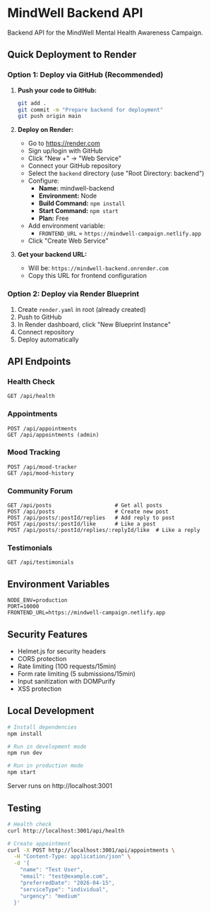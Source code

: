 # MindWell Backend API

Backend API for the MindWell Mental Health Awareness Campaign.

## Quick Deployment to Render

### Option 1: Deploy via GitHub (Recommended)

1. **Push your code to GitHub:**
   ```bash
   git add .
   git commit -m "Prepare backend for deployment"
   git push origin main
   ```

2. **Deploy on Render:**
   - Go to https://render.com
   - Sign up/login with GitHub
   - Click "New +" → "Web Service"
   - Connect your GitHub repository
   - Select the `backend` directory (use "Root Directory: backend")
   - Configure:
     - **Name:** mindwell-backend
     - **Environment:** Node
     - **Build Command:** `npm install`
     - **Start Command:** `npm start`
     - **Plan:** Free
   - Add environment variable:
     - `FRONTEND_URL` = `https://mindwell-campaign.netlify.app`
   - Click "Create Web Service"

3. **Get your backend URL:**
   - Will be: `https://mindwell-backend.onrender.com`
   - Copy this URL for frontend configuration

### Option 2: Deploy via Render Blueprint

1. Create `render.yaml` in root (already created)
2. Push to GitHub
3. In Render dashboard, click "New Blueprint Instance"
4. Connect repository
5. Deploy automatically

## API Endpoints

### Health Check
```
GET /api/health
```

### Appointments
```
POST /api/appointments
GET /api/appointments (admin)
```

### Mood Tracking
```
POST /api/mood-tracker
GET /api/mood-history
```

### Community Forum
```
GET /api/posts                    # Get all posts
POST /api/posts                   # Create new post
POST /api/posts/:postId/replies   # Add reply to post
POST /api/posts/:postId/like      # Like a post
POST /api/posts/:postId/replies/:replyId/like  # Like a reply
```

### Testimonials
```
GET /api/testimonials
```

## Environment Variables

```env
NODE_ENV=production
PORT=10000
FRONTEND_URL=https://mindwell-campaign.netlify.app
```

## Security Features

- Helmet.js for security headers
- CORS protection
- Rate limiting (100 requests/15min)
- Form rate limiting (5 submissions/15min)
- Input sanitization with DOMPurify
- XSS protection

## Local Development

```bash
# Install dependencies
npm install

# Run in development mode
npm run dev

# Run in production mode
npm start
```

Server runs on http://localhost:3001

## Testing

```bash
# Health check
curl http://localhost:3001/api/health

# Create appointment
curl -X POST http://localhost:3001/api/appointments \
  -H "Content-Type: application/json" \
  -d '{
    "name": "Test User",
    "email": "test@example.com",
    "preferredDate": "2026-04-15",
    "serviceType": "individual",
    "urgency": "medium"
  }'
```

